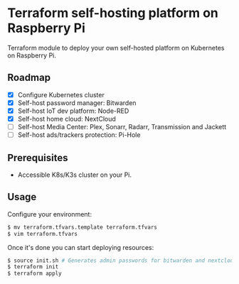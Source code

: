 # Terraform self-hosting platform on Raspberry Pi

Terraform module to deploy your own self-hosted platform on Kubernetes on Raspberry Pi.

## Roadmap

- [x] Configure Kubernetes cluster
- [x] Self-host password manager: Bitwarden
- [x] Self-host IoT dev platform: Node-RED
- [x] Self-host home cloud: NextCloud
- [ ] Self-host Media Center: Plex, Sonarr, Radarr, Transmission and Jackett
- [ ] Self-host ads/trackers protection: Pi-Hole

## Prerequisites

- Accessible K8s/K3s cluster on your Pi.

## Usage

Configure your environment:
```sh
$ mv terraform.tfvars.template terraform.tfvars
$ vim terraform.tfvars
```

Once it's done you can start deploying resources:
```sh
$ source init.sh # Generates admin passwords for bitwarden and nextcloud
$ terraform init
$ terraform apply
```